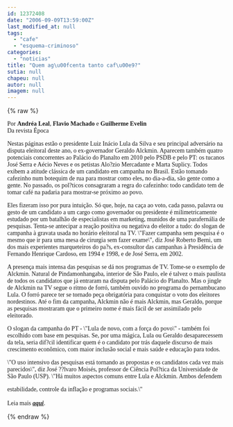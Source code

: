 ```yaml
---
id: 12372408
date: "2006-09-09T13:59:00Z"
last_modified_at: null
tags:
  - "cafe"
  - "esquema-criminoso"
categories:
  - "noticias"
title: "Quem ag\u00fcenta tanto caf\u00e9?"
sutia: null
chapeu: null
autor: null
imagem: null
---
```

{% raw %}
<p><P><FONT face=Verdana>Por <STRONG>Andréa Leal</STRONG>, <STRONG>Flavio Machado</STRONG> e <STRONG>Guilherme Evelin</STRONG><BR>Da revista Época</FONT></P></p>
<p><P><FONT face=\"Times New Roman\"><FONT face=Verdana>Nestas páginas estão o presidente Luiz Inácio Lula da Silva e seu principal adversário na disputa eleitoral deste ano, o ex-governador Geraldo Alckmin. Aparecem também quatro potenciais concorrentes ao Palácio do Planalto em 2010 pelo PSDB e pelo PT: os tucanos José Serra e Aécio Neves e os petistas Alo?zio Mercadante e Marta Suplicy. Todos exibem a atitude clássica de um candidato em campanha no Brasil. Estão tomando cafezinho num botequim de rua para mostrar como eles, no dia-a-dia, são gente como a gente. No passado, os pol?ticos consagraram a regra do cafezinho: todo candidato tem de tomar café na padaria para mostrar-se próximo ao povo. </FONT></P></p>
<p><P><FONT face=Verdana>Eles fizeram isso por pura intuição. Só que, hoje, na caça ao voto, cada passo, palavra ou gesto de um candidato a um cargo como governador ou presidente é milimetricamente estudado por um batalhão de especialistas em marketing, munidos de uma parafernália de pesquisas. Tenta-se antecipar a reação positiva ou negativa do eleitor a tudo: do slogan de campanha à gravata usada no horário eleitoral na TV. \"Fazer campanha sem pesquisa é o mesmo que ir para uma mesa de cirurgia sem fazer exame\", diz José Roberto Berni, um dos mais experientes marqueteiros do pa?s, ex-consultor das campanhas à Presidência de Fernando Henrique Cardoso, em 1994 e 1998, e de José Serra, em 2002. </FONT></P></p>
<p><P><FONT face=Verdana>A presença mais intensa das pesquisas se dá nos programas de TV. Tome-se o exemplo de Alckmin. Natural de Pindamonhangaba, interior de São Paulo, ele é talvez o mais paulista de todos os candidatos que já entraram na disputa pelo Palácio do Planalto. Mas o jingle de Alckmin na TV segue o ritmo de forró, também ouvido no programa do pernambucano Lula. O forró parece ter se tornado peça obrigatória para conquistar o voto dos eleitores nordestinos. Até o fim da campanha, Alckmin não é mais Alckmin, mas Geraldo, porque as pesquisas mostraram que o primeiro nome é mais fácil de ser assimilado pelo eleitorado. </FONT></P></p>
<p><P><FONT face=Verdana>O slogan da campanha do PT - \"Lula de novo, com a força do povo\" - também foi escolhido com base em pesquisas. Se, por uma mágica, Lula ou Geraldo desaparecessem da tela, seria dif?cil identificar quem é o candidato por trás daquele discurso de mais crescimento econômico, com maior inclusão social e mais saúde e educação para todos. </FONT></P></p>
<p><P><FONT face=Verdana>\"O uso intensivo das pesquisas está tornando as propostas e os candidatos cada vez mais parecidos\", diz José ??lvaro Moisés, professor de Ciência Pol?tica da Universidade de São Paulo (USP). \"Há muitos aspectos comuns entre Lula e Alckmin. Ambos defendem</p>
<p> estabilidade, controle da inflação e programas sociais.\" <BR><BR>Leia mais <STRONG><EM><A href=\"https://revistaepoca.globo.com/Revista/Epoca/0,,EDG75245-6009-434,00.html\" target=_blank>aqui</A></EM></STRONG>.</FONT></P></FONT> </p>
{% endraw %}